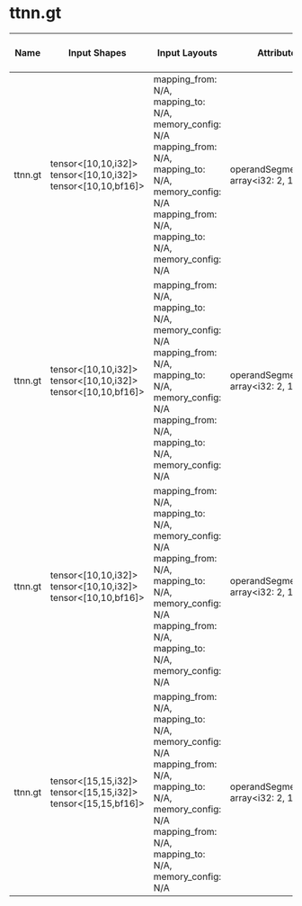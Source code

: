 # ttnn.gt

| Name | Input Shapes | Input Layouts | Attributes | Output Shapes | Output Layouts | Runs on TTNN | PCC | ATOL |
|------|--------------|---------------|------------|---------------|----------------|--------------|-----|------|
| ttnn.gt | tensor<[10,10,i32]> <br> tensor<[10,10,i32]> <br> tensor<[10,10,bf16]> | mapping_from: N/A, mapping_to: N/A, memory_config: N/A <br> mapping_from: N/A, mapping_to: N/A, memory_config: N/A <br> mapping_from: N/A, mapping_to: N/A, memory_config: N/A | operandSegmentSizes: array<i32: 2, 1> | tensor<[10,10,bf16]> | mapping_from: N/A, mapping_to: N/A, memory_config: N/A | no | nan | nan |
| ttnn.gt | tensor<[10,10,i32]> <br> tensor<[10,10,i32]> <br> tensor<[10,10,bf16]> | mapping_from: N/A, mapping_to: N/A, memory_config: N/A <br> mapping_from: N/A, mapping_to: N/A, memory_config: N/A <br> mapping_from: N/A, mapping_to: N/A, memory_config: N/A | operandSegmentSizes: array<i32: 2, 1> | tensor<[10,10,bf16]> | mapping_from: N/A, mapping_to: N/A, memory_config: N/A | no | nan | nan |
| ttnn.gt | tensor<[10,10,i32]> <br> tensor<[10,10,i32]> <br> tensor<[10,10,bf16]> | mapping_from: N/A, mapping_to: N/A, memory_config: N/A <br> mapping_from: N/A, mapping_to: N/A, memory_config: N/A <br> mapping_from: N/A, mapping_to: N/A, memory_config: N/A | operandSegmentSizes: array<i32: 2, 1> | tensor<[10,10,bf16]> | mapping_from: N/A, mapping_to: N/A, memory_config: N/A | no | nan | nan |
| ttnn.gt | tensor<[15,15,i32]> <br> tensor<[15,15,i32]> <br> tensor<[15,15,bf16]> | mapping_from: N/A, mapping_to: N/A, memory_config: N/A <br> mapping_from: N/A, mapping_to: N/A, memory_config: N/A <br> mapping_from: N/A, mapping_to: N/A, memory_config: N/A | operandSegmentSizes: array<i32: 2, 1> | tensor<[15,15,bf16]> | mapping_from: N/A, mapping_to: N/A, memory_config: N/A | no | nan | nan |
